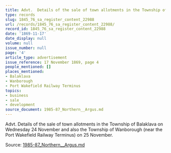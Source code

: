```yaml
---
title: Advt.  Details of the sale of town allotments in the Township of Balaklava
type: records
slug: 1845_76_sa_register_content_22988
url: /records/1845_76_sa_register_content_22988/
record_id: 1845_76_sa_register_content_22988
date: '1869-11-17'
date_display: null
volume: null
issue_number: null
page: '4'
article_type: advertisement
issue_reference: 17 November 1869, page 4
people_mentioned: []
places_mentioned:
- Balaklava
- Wanborough
- Port Wakefield Railway Terminus
topics:
- business
- sale
- development
source_document: 1985-87_Northern__Argus.md
---
```


Advt.  Details of the sale of town allotments in the Township of Balaklava on Wednesday 24 November and also the Township of Wanborough (near the Port Wakefield Railway Terminus) on 25 November.

Source: [1985-87_Northern__Argus.md](/downloads/markdown/1985-87_Northern__Argus.md)

